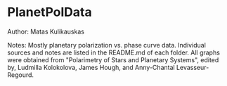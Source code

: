 # PlanetPolData

Author: 
Matas Kulikauskas

Notes:
Mostly planetary polarization vs. phase curve data. 
Individual sources and notes are listed in the README.md of each folder. 
All graphs were obtained from "Polarimetry of Stars and Planetary Systems", edited by, Ludmilla Kolokolova, James Hough, and Anny-Chantal Levasseur-Regourd.
